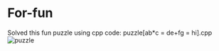# For-fun
Solved this fun puzzle using cpp code: puzzle[ab*c = de+fg = hi].cpp
![puzzle](https://user-images.githubusercontent.com/36420549/79821198-c4a4c380-83ab-11ea-8861-c764a7cbf184.jpg)

